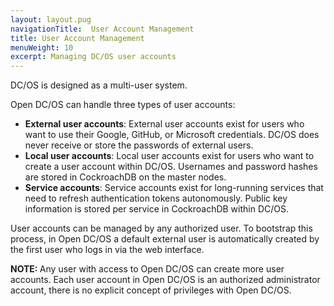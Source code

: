 ```yaml
---
layout: layout.pug
navigationTitle:  User Account Management
title: User Account Management
menuWeight: 10
excerpt: Managing DC/OS user accounts
---
```


<!-- The source repository for this topic is https://github.com/dcos/dcos-docs-site -->

DC/OS is designed as a multi-user system.

Open DC/OS can handle three types of user accounts:

* **External user accounts**: External user accounts exist for users who want to use their Google, GitHub, or Microsoft credentials. DC/OS does never receive or store the passwords of external users.
* **Local user accounts**: Local user accounts exist for users who want to create a user account within DC/OS. Usernames and password hashes are stored in CockroachDB on the master nodes.
* **Service accounts**: Service accounts exist for long-running services that need to refresh authentication tokens autonomously. Public key information is stored per service in CockroachDB within DC/OS.

User accounts can be managed by any authorized user. To bootstrap this process, in Open DC/OS a default external user is automatically created by the first user who logs in via the web interface.

<p class="message--note"><strong>NOTE: </strong>Any user with access to Open DC/OS can create more user accounts. Each user account in Open DC/OS is an authorized administrator account, there is no explicit concept of privileges with Open DC/OS.</p>
